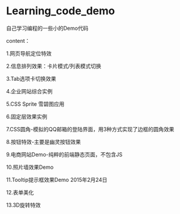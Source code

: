 # Learning_code_demo

自己学习编程的一些小的Demo代码

content：

1.网页导航定位特效

2.信息排列效果：卡片模式/列表模式切换

3.Tab选项卡切换效果

4.企业网站综合实例

5.CSS Sprite 雪碧图应用

6.固定层效果实例

7.CSS圆角-模拟的QQ邮箱的登陆界面，用3种方式实现了边框的圆角效果

8.按钮特效-主要是幽灵按钮效果

9.电商网站Demo-纯粹的前端静态页面，不包含JS

10.照片墙效果Demo

11.Tooltip提示框效果Demo 2015年2月24日

12.表单美化

13.3D旋转特效
